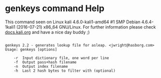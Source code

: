# genkeys command Help
 
 This command seen on Linux kali 4.6.0-kali1-amd64 #1 SMP Debian 4.6.4-1kali1 (2016-07-21) x86_64 GNU/Linux. For further information please check [docs.kali.org](docs.kali.org) and have a nice day buddy ;) 

~~~

genkeys 2.2 - generates lookup file for asleap. <jwright@hasborg.com>
Usage: genkeys [options]

	-r 	Input dictionary file, one word per line
	-f 	Output pass+hash filename
	-n 	Output index filename
	-h 	Last 2 hash bytes to filter with (optional)


~~~
